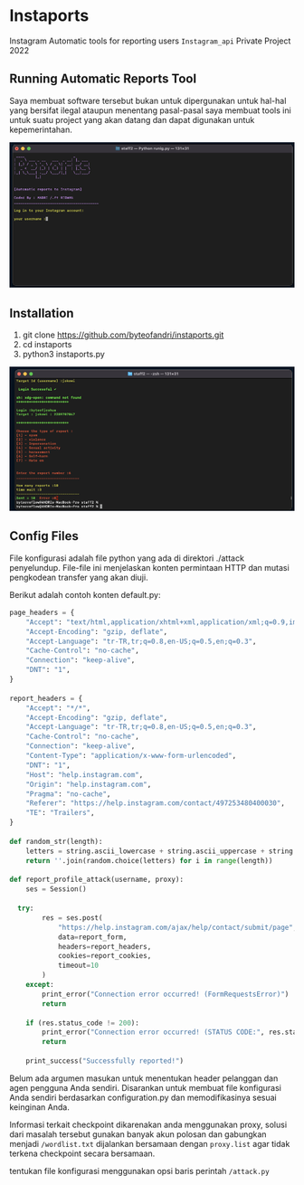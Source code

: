 # Instaports 
Instagram Automatic tools for reporting users ``Instagram_api`` Private Project 2022        
      
## Running Automatic Reports Tool   
Saya membuat software tersebut bukan untuk dipergunakan untuk hal-hal yang bersifat ilegal ataupun menentang pasal-pasal
saya membuat tools ini untuk suatu project yang akan datang dan dapat digunakan untuk kepemerintahan.  
  
![screenshot](img/proof.png)          
   
## Installation     
   
1) git clone https://github.com/byteofandri/instaports.git
2) cd instaports
3) python3 instaports.py  

![screenshot](img/proof2.png)   

## Config Files
File konfigurasi adalah file python yang ada di direktori ./attack penyelundup. File-file ini menjelaskan konten permintaan HTTP dan mutasi pengkodean transfer yang akan diuji.


Berikut adalah contoh konten default.py:
```python
page_headers = {
    "Accept": "text/html,application/xhtml+xml,application/xml;q=0.9,image/webp,*/*;q=0.8",
    "Accept-Encoding": "gzip, deflate",
    "Accept-Language": "tr-TR,tr;q=0.8,en-US;q=0.5,en;q=0.3",
    "Cache-Control": "no-cache",
    "Connection": "keep-alive",
    "DNT": "1", 
}  

report_headers = {
    "Accept": "*/*",
    "Accept-Encoding": "gzip, deflate",
    "Accept-Language": "tr-TR,tr;q=0.8,en-US;q=0.5,en;q=0.3",
    "Cache-Control": "no-cache",
    "Connection": "keep-alive",
    "Content-Type": "application/x-www-form-urlencoded",
    "DNT": "1", 
    "Host": "help.instagram.com",
    "Origin": "help.instagram.com", 
    "Pragma": "no-cache",
    "Referer": "https://help.instagram.com/contact/497253480400030",
    "TE": "Trailers",
}

def random_str(length):
    letters = string.ascii_lowercase + string.ascii_uppercase + string.digits
    return ''.join(random.choice(letters) for i in range(length))

def report_profile_attack(username, proxy):
    ses = Session()
    
  try:
        res = ses.post(
            "https://help.instagram.com/ajax/help/contact/submit/page",
            data=report_form,
            headers=report_headers,
            cookies=report_cookies,
            timeout=10
        )
    except:
        print_error("Connection error occurred! (FormRequestsError)")
        return
    
    if (res.status_code != 200):
        print_error("Connection error occurred! (STATUS CODE:", res.status_code, ")")
        return
    
    print_success("Successfully reported!") 
```
Belum ada argumen masukan untuk menentukan header pelanggan dan agen pengguna Anda sendiri. Disarankan untuk membuat file konfigurasi Anda sendiri berdasarkan configuration.py dan memodifikasinya sesuai keinginan Anda.

Informasi terkait checkpoint dikarenakan anda menggunakan proxy, solusi dari masalah tersebut gunakan banyak akun polosan dan gabungkan menjadi ``/wordlist.txt`` dijalankan bersamaan dengan ``proxy.list`` agar tidak terkena checkpoint secara bersamaan.
  
tentukan file konfigurasi menggunakan opsi baris perintah ``/attack.py`` 
 
